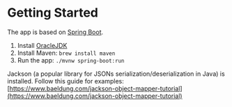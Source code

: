 # Getting Started

The app is based on [Spring Boot](https://spring.io/projects/spring-boot).

1. Install [OracleJDK](https://www.oracle.com/java/technologies/javase-jdk16-downloads.html)
2. Install Maven: `brew install maven`
3. Run the app: `./mvnw spring-boot:run`


Jackson (a popular library for JSONs serialization/deserialization in Java) is installed.
Follow this guide for examples: [https://www.baeldung.com/jackson-object-mapper-tutorial](https://www.baeldung.com/jackson-object-mapper-tutorial)